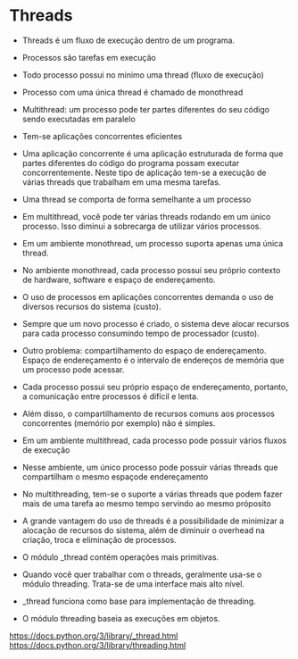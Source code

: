 # Threads

* Threads é um fluxo de execução dentro de um programa.
* Processos são tarefas em execução
* Todo processo possui no minimo uma thread (fluxo de execução)
* Processo com uma única thread é chamado de monothread
* Multithread: um processo pode ter partes diferentes do seu código sendo executadas em paralelo
* Tem-se aplicações concorrentes eficientes
* Uma aplicação concorrente é uma aplicação estruturada de forma que partes diferentes do código do programa possam executar
concorrentemente. Neste tipo de aplicação tem-se a execução de várias threads que trabalham em uma mesma tarefas.
* Uma thread se comporta de forma semelhante a um processo
* Em multithread, você pode ter várias threads rodando em um único processo. Isso diminui a sobrecarga de utilizar vários processos.
* Em um ambiente monothread, um processo suporta apenas uma única thread.
* No ambiente monothread, cada processo possui seu próprio contexto de hardware, software e espaço de endereçamento.
* O uso de processos em aplicações concorrentes demanda o uso de diversos recursos do sistema (custo).
* Sempre que um novo processo é criado, o sistema deve alocar recursos para cada processo consumindo tempo de processador (custo).
* Outro problema: compartilhamento do espaço de endereçamento. Espaço de endereçamento é o intervalo de endereços de memória
que um processo pode acessar.
* Cada processo possui seu próprio espaço de endereçamento, portanto, a comunicação entre processos é difícil e lenta.
* Além disso, o compartilhamento de recursos comuns aos processos concorrentes (memório por exemplo) não é simples.
* Em um ambiente multithread, cada processo pode possuir vários fluxos de execução
* Nesse ambiente, um único processo pode possuir várias threads que compartilham o mesmo espaçode endereçamento
* No multithreading, tem-se o suporte a várias threads que podem fazer mais de uma tarefa ao mesmo tempo servindo ao mesmo próposito
* A grande vantagem do uso de threads é a possibilidade de minimizar a alocação de recursos do sistema, além de diminuir
o overhead na criação, troca e eliminação de processos.

* O módulo _thread contém operações mais primitivas.
* Quando você quer trabalhar com o threads, geralmente usa-se o módulo threading. Trata-se de uma interface mais alto nível.
* _thread funciona como base para implementação de threading.
* O módulo threading baseia as execuções em objetos.

https://docs.python.org/3/library/_thread.html
https://docs.python.org/3/library/threading.html
